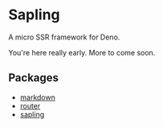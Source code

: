 # Sapling

A micro SSR framework for Deno.

You're here really early. More to come soon.

## Packages

- [markdown](./packages/markdown/README.md)
- [router](./packages/router/README.md)
- [sapling](./packages/sapling/README.md)